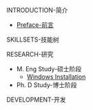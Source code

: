 INTRODUCTION-简介
- [Preface-前言](README.md)

SKILLSETS-技能树

RESEARCH-研究
- M. Eng Study-硕士阶段
  - [Windows Installation](install-guide/windows)
- Ph. D Study-博士阶段

DEVELOPMENT-开发
